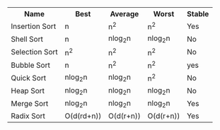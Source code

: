 
<table class="table table-bordered">
    <tr>
        <th>Name</th>
        <th>Best</th>
        <th>Average</th>
        <th>Worst</th>
        <th>Stable</th>
    </tr>
    <tr>
        <td>Insertion Sort</td>
        <td>n</td>
        <td>n<sup>2</sup></td>
        <td>n<sup>2</sup></td>
        <td>Yes</td>
    </tr>
    <tr>
        <td>Shell Sort</td>
        <td>n</td>
        <td>nlog<sub>2</sub>n</td>
        <td>nlog<sub>2</sub>n</td>
        <td>No</td>
    </tr>
    <tr>
        <td>Selection Sort</td>
        <td>n<sup>2</sup></td>
        <td>n<sup>2</sup></td>
        <td>n<sup>2</sup></td>
        <td>No</td>
    </tr>
    <tr>
        <td>Bubble Sort</td>
        <td>n</td>
        <td>n<sup>2</sup></td>
        <td>n<sup>2</sup></td>
        <td>yes</td>
    </tr>
    <tr>
        <td>Quick Sort</td>
        <td>nlog<sub>2</sub>n</td>
        <td>nlog<sub>2</sub>n</td>
        <td>n<sup>2</sup></td>
        <td>No</td>
    </tr>
    <tr>
        <td>Heap Sort</td>
        <td>nlog<sub>2</sub>n</td>
        <td>nlog<sub>2</sub>n</td>
        <td>nlog<sub>2</sub>n</td>
        <td>No</td>
    </tr>
    <tr>
        <td>Merge Sort</td>
        <td>nlog<sub>2</sub>n</td>
        <td>nlog<sub>2</sub>n</td>
        <td>nlog<sub>2</sub>n</td>
        <td>Yes</td>
    </tr>
    <tr>
        <td>Radix Sort</td>
        <td>O(d(rd+n))</td>
        <td>O(d(r+n))</td>
        <td>O(d(r+n))</td>
        <td>Yes</td>
    </tr>
</table>